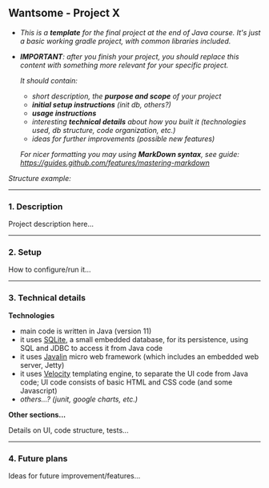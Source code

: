 ## Wantsome - Project X

- _This is a __template__ for the final project at the end of Java course. It's
  just a basic working gradle project, with common libraries included._

- ___IMPORTANT__: after you finish your project, you should replace this content
  with something more relevant for your specific project._

  _It should contain:_
    - _short description, the __purpose and scope__ of your project_
    - ___initial setup instructions__ (init db, others?)_
    - ___usage instructions___
    - _interesting __technical details__ about how you built it (technologies
      used, db structure, code organization, etc.)_
    - _ideas for further improvements (possible new features)_

  _For nicer formatting you may using __MarkDown syntax__, see guide:
  <https://guides.github.com/features/mastering-markdown>_

_Structure example:_

---

### 1. Description

Project description here...

---

### 2. Setup

How to configure/run it...

---

### 3. Technical details

__Technologies__

- main code is written in Java (version 11)
- it uses [SQLite](https://www.sqlite.org/), a small embedded database, for its
  persistence, using SQL and JDBC to access it from Java code
- it uses [Javalin](https://javalin.io/) micro web framework (which includes
  an embedded web server, Jetty)
- it uses [Velocity](https://velocity.apache.org/) templating engine,
  to separate the UI code from Java code; UI code consists of basic HTML and CSS
  code (and some Javascript)
- _others...? (junit, google charts, etc.)_

__Other sections...__

Details on UI, code structure, tests...

---

### 4. Future plans

Ideas for future improvement/features...
